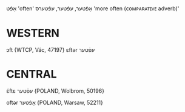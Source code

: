 אָפֿט
'often'
אָפֿטער, עפֿטער, עפֿטערס
'more often (ᴄᴏᴍᴘᴀʀᴀᴛɪᴠᴇ adverb)'

WESTERN
========

ɔft {WTCP, Vác, 47197}
ɛftər עפֿטער 

CENTRAL
========

ɛ́ftɛ עפֿטער {POLAND, Wolbrom, 50196}

oftər אָפֿטער {POLAND, Warsaw, 52211}
